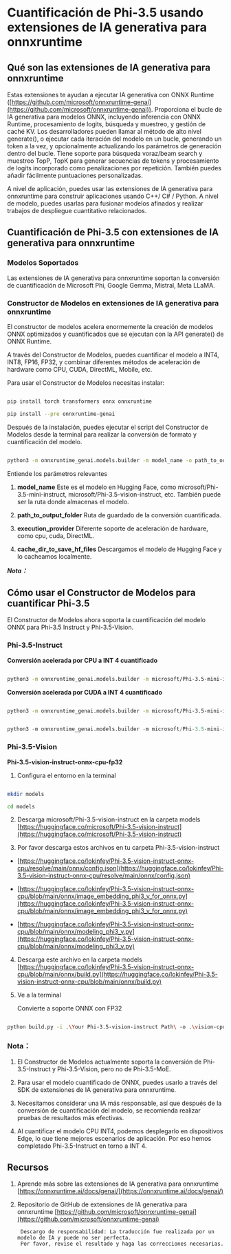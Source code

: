 # **Cuantificación de Phi-3.5 usando extensiones de IA generativa para onnxruntime**

## **Qué son las extensiones de IA generativa para onnxruntime**

Estas extensiones te ayudan a ejecutar IA generativa con ONNX Runtime ([https://github.com/microsoft/onnxruntime-genai](https://github.com/microsoft/onnxruntime-genai)). Proporciona el bucle de IA generativa para modelos ONNX, incluyendo inferencia con ONNX Runtime, procesamiento de logits, búsqueda y muestreo, y gestión de caché KV. Los desarrolladores pueden llamar al método de alto nivel generate(), o ejecutar cada iteración del modelo en un bucle, generando un token a la vez, y opcionalmente actualizando los parámetros de generación dentro del bucle. Tiene soporte para búsqueda voraz/beam search y muestreo TopP, TopK para generar secuencias de tokens y procesamiento de logits incorporado como penalizaciones por repetición. También puedes añadir fácilmente puntuaciones personalizadas.

A nivel de aplicación, puedes usar las extensiones de IA generativa para onnxruntime para construir aplicaciones usando C++/ C# / Python. A nivel de modelo, puedes usarlas para fusionar modelos afinados y realizar trabajos de despliegue cuantitativo relacionados.

## **Cuantificación de Phi-3.5 con extensiones de IA generativa para onnxruntime**

### **Modelos Soportados**

Las extensiones de IA generativa para onnxruntime soportan la conversión de cuantificación de Microsoft Phi, Google Gemma, Mistral, Meta LLaMA.

### **Constructor de Modelos en extensiones de IA generativa para onnxruntime**

El constructor de modelos acelera enormemente la creación de modelos ONNX optimizados y cuantificados que se ejecutan con la API generate() de ONNX Runtime.

A través del Constructor de Modelos, puedes cuantificar el modelo a INT4, INT8, FP16, FP32, y combinar diferentes métodos de aceleración de hardware como CPU, CUDA, DirectML, Mobile, etc.

Para usar el Constructor de Modelos necesitas instalar:

```bash

pip install torch transformers onnx onnxruntime

pip install --pre onnxruntime-genai

```

Después de la instalación, puedes ejecutar el script del Constructor de Modelos desde la terminal para realizar la conversión de formato y cuantificación del modelo.

```bash

python3 -m onnxruntime_genai.models.builder -m model_name -o path_to_output_folder -p precision -e execution_provider -c cache_dir_to_save_hf_files

```

Entiende los parámetros relevantes

1. **model_name** Este es el modelo en Hugging Face, como microsoft/Phi-3.5-mini-instruct, microsoft/Phi-3.5-vision-instruct, etc. También puede ser la ruta donde almacenas el modelo.

2. **path_to_output_folder** Ruta de guardado de la conversión cuantificada.

3. **execution_provider** Diferente soporte de aceleración de hardware, como cpu, cuda, DirectML.

4. **cache_dir_to_save_hf_files** Descargamos el modelo de Hugging Face y lo cacheamos localmente.

***Nota：***

## **Cómo usar el Constructor de Modelos para cuantificar Phi-3.5**

El Constructor de Modelos ahora soporta la cuantificación del modelo ONNX para Phi-3.5 Instruct y Phi-3.5-Vision.

### **Phi-3.5-Instruct**

**Conversión acelerada por CPU a INT 4 cuantificado**

```bash

python3 -m onnxruntime_genai.models.builder -m microsoft/Phi-3.5-mini-instruct -o ./onnx-cpu -p int4 -e cpu -c ./Phi-3.5-mini-instruct

```

**Conversión acelerada por CUDA a INT 4 cuantificado**

```bash

python3 -m onnxruntime_genai.models.builder -m microsoft/Phi-3.5-mini-instruct -o ./onnx-cpu -p int4 -e cuda -c ./Phi-3.5-mini-instruct

```

```python

python3 -m onnxruntime_genai.models.builder -m microsoft/Phi-3.5-mini-instruct -o ./onnx-cpu -p int4 -e cuda -c ./Phi-3.5-mini-instruct

```

### **Phi-3.5-Vision**

**Phi-3.5-vision-instruct-onnx-cpu-fp32**

1. Configura el entorno en la terminal

```bash

mkdir models

cd models 

```

2. Descarga microsoft/Phi-3.5-vision-instruct en la carpeta models
[https://huggingface.co/microsoft/Phi-3.5-vision-instruct](https://huggingface.co/microsoft/Phi-3.5-vision-instruct)

3. Por favor descarga estos archivos en tu carpeta Phi-3.5-vision-instruct

- [https://huggingface.co/lokinfey/Phi-3.5-vision-instruct-onnx-cpu/resolve/main/onnx/config.json](https://huggingface.co/lokinfey/Phi-3.5-vision-instruct-onnx-cpu/resolve/main/onnx/config.json)

- [https://huggingface.co/lokinfey/Phi-3.5-vision-instruct-onnx-cpu/blob/main/onnx/image_embedding_phi3_v_for_onnx.py](https://huggingface.co/lokinfey/Phi-3.5-vision-instruct-onnx-cpu/blob/main/onnx/image_embedding_phi3_v_for_onnx.py)

- [https://huggingface.co/lokinfey/Phi-3.5-vision-instruct-onnx-cpu/blob/main/onnx/modeling_phi3_v.py](https://huggingface.co/lokinfey/Phi-3.5-vision-instruct-onnx-cpu/blob/main/onnx/modeling_phi3_v.py)

4. Descarga este archivo en la carpeta models
[https://huggingface.co/lokinfey/Phi-3.5-vision-instruct-onnx-cpu/blob/main/onnx/build.py](https://huggingface.co/lokinfey/Phi-3.5-vision-instruct-onnx-cpu/blob/main/onnx/build.py)

5. Ve a la terminal

   Convierte a soporte ONNX con FP32

```bash

python build.py -i .\Your Phi-3.5-vision-instruct Path\ -o .\vision-cpu-fp32 -p f32 -e cpu

```

### **Nota：**

1. El Constructor de Modelos actualmente soporta la conversión de Phi-3.5-Instruct y Phi-3.5-Vision, pero no de Phi-3.5-MoE.

2. Para usar el modelo cuantificado de ONNX, puedes usarlo a través del SDK de extensiones de IA generativa para onnxruntime.

3. Necesitamos considerar una IA más responsable, así que después de la conversión de cuantificación del modelo, se recomienda realizar pruebas de resultados más efectivas.

4. Al cuantificar el modelo CPU INT4, podemos desplegarlo en dispositivos Edge, lo que tiene mejores escenarios de aplicación. Por eso hemos completado Phi-3.5-Instruct en torno a INT 4.

## **Recursos**

1. Aprende más sobre las extensiones de IA generativa para onnxruntime [https://onnxruntime.ai/docs/genai/](https://onnxruntime.ai/docs/genai/)

2. Repositorio de GitHub de extensiones de IA generativa para onnxruntime [https://github.com/microsoft/onnxruntime-genai](https://github.com/microsoft/onnxruntime-genai)

        Descargo de responsabilidad: La traducción fue realizada por un modelo de IA y puede no ser perfecta.
        Por favor, revise el resultado y haga las correcciones necesarias.